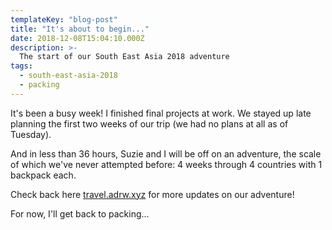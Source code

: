 ```yaml
---
templateKey: "blog-post"
title: "It's about to begin..."
date: 2018-12-08T15:04:10.000Z
description: >-
  The start of our South East Asia 2018 adventure
tags:
  - south-east-asia-2018
  - packing
---
```


It's been a busy week! I finished final projects at work. We stayed up late planning the first two weeks of our trip (we had no plans at all as of Tuesday).

And in less than 36 hours, Suzie and I will be off on an adventure, the scale of which we've never attempted before: 4 weeks through 4 countries with 1 backpack each.

Check back here [travel.adrw.xyz](http://travel.adrw.xyz) for more updates on our adventure!

For now, I'll get back to packing...
